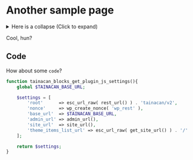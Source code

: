 # Another sample page

<details>
<summary>Here is a collapse (Click to expand)</summary>

- Abc
- Def

</details>

Cool, hun?

## Code

How about some `code`?

```php
function tainacan_blocks_get_plugin_js_settings(){
	global $TAINACAN_BASE_URL;

	$settings = [
		'root'     	=> esc_url_raw( rest_url() ) . 'tainacan/v2',
		'nonce'   	=> wp_create_nonce( 'wp_rest' ),
		'base_url' 	=> $TAINACAN_BASE_URL,
		'admin_url' => admin_url(),
		'site_url'	=> site_url(),
		'theme_items_list_url' => esc_url_raw( get_site_url() ) . '/' . \Tainacan\Theme_Helper::get_instance()->get_items_list_slug(),
	];

	return $settings;
}
```

